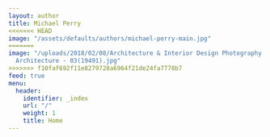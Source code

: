 ```yaml
---
layout: author
title: Michael Perry
<<<<<<< HEAD
image: "/assets/defaults/authors/michael-perry-main.jpg"
=======
image: "/uploads/2018/02/08/Architecture & Interior Design Photography - Purple Moss
  Architecture - 03(19491).jpg"
>>>>>>> f10faf692f11e8279728a6964f21de24fa7778b7
feed: true
menu:
  header:
    identifier: _index
    url: "/"
    weight: 1
    title: Home
---
```


